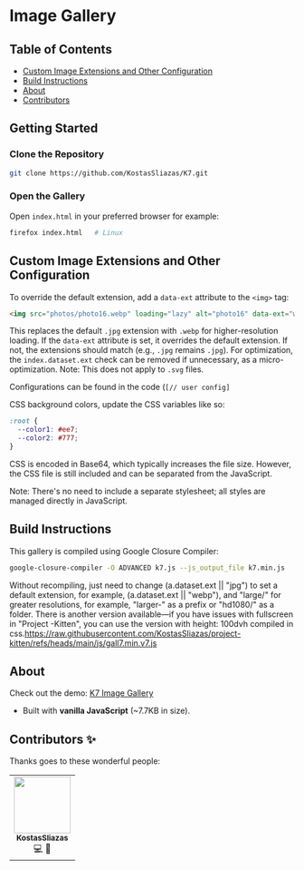 # Image Gallery

## Table of Contents
- [Custom Image Extensions and Other Configuration](#custom-image-extensions-and-other-configuration)
- [Build Instructions](#build-instructions)
- [About](#about)
- [Contributors](#Contributors)

## Getting Started

### Clone the Repository

```bash
git clone https://github.com/KostasSliazas/K7.git
```

### Open the Gallery

Open `index.html` in your preferred browser for example:

```bash
firefox index.html   # Linux
```
## Custom Image Extensions and Other Configuration

To override the default extension, add a `data-ext` attribute to the `<img>` tag:
```html
<img src="photos/photo16.webp" loading="lazy" alt="photo16" data-ext="webp">
```
This replaces the default `.jpg` extension with `.webp` for higher-resolution loading. If the `data-ext` attribute is set, it overrides the default extension. If not, the extensions should match (e.g., `.jpg` remains `.jpg`). For optimization, the `index.dataset.ext` check can be removed if unnecessary, as a micro-optimization. Note: This does not apply to `.svg` files.

Configurations can be found in the code (`[// user config]`

CSS background colors, update the CSS variables like so:
```css
:root {
  --color1: #ee7;
  --color2: #777;
}
```
CSS is encoded in Base64, which typically increases the file size. However, the CSS file is still included and can be separated from the JavaScript.

Note: There's no need to include a separate stylesheet; all styles are managed directly in JavaScript.

## Build Instructions

This gallery is compiled using Google Closure Compiler:
```bash
google-closure-compiler -O ADVANCED k7.js --js_output_file k7.min.js
```
Without recompiling, just need to change (a.dataset.ext || "jpg") to set a default extension, for example, (a.dataset.ext || "webp"), and "large/" for greater resolutions, for example, "larger-" as a prefix or "hd1080/" as a folder.
There is another version available—if you have issues with fullscreen in "Project -Kitten", you can use the version with height: 100dvh compiled in css.https://raw.githubusercontent.com/KostasSliazas/project-kitten/refs/heads/main/js/gall7.min.v7.js

## About
Check out the demo: [K7 Image Gallery](https://kostassliazas.github.io/K7/)

- Built with **vanilla JavaScript** (~7.7KB in size).

## Contributors ✨

Thanks goes to these wonderful people:

<table>
  <tr>
    <td align="center"><a href="https://github.com/KostasSliazas"><img src="https://avatars.githubusercontent.com/KostasSliazas?v=4" width="100px;" alt=""/><br /><sub><b>KostasSliazas</b></sub></a><br />💻 📖</td>
  </tr>
</table>

